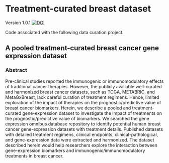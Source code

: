 # Treatment-curated breast dataset

Version 1.0.1 [![DOI](https://zenodo.org/badge/DOI/10.5281/zenodo.10613554.svg)](https://doi.org/10.5281/zenodo.10613554) <br>

Code associated with the following data curation project.


## A pooled treatment-curated breast cancer gene expression dataset

### Abstract

Pre-clinical studies reported the immunogenic or immunomodulatory effects of traditional cancer therapies. However, the publicly available well-curated and harmonized breast cancer datasets, such as TCGA, METABRIC, and MetaGxBreast, lack careful curation of treatment regimens. Hence, limited exploration of the impact of therapies on the prognostic/predictive value of breast cancer biomarkers. Herein, we describe a pooled and treatment-curated gene-expression dataset to investigate the impact of treatments on the prognostic/predictive value of biomarkers. We searched the gene expression omnibus database repository to identify potential human breast cancer gene-expression datasets with treatment details. Published datasets with detailed treatment regimens, clinical endpoints, clinical-pathological, and gene-expression data were extracted and harmonized. The dataset described herein would help researchers explore the interaction between gene-expression biomarkers and immunogenic/immunomodulatory treatments in breast cancer.
